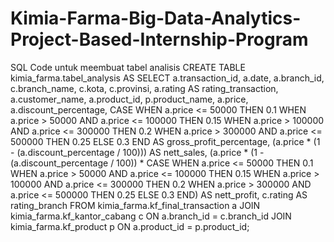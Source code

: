 # Kimia-Farma-Big-Data-Analytics-Project-Based-Internship-Program
SQL Code untuk meembuat tabel analisis
CREATE TABLE kimia_farma.tabel_analysis AS
SELECT
    a.transaction_id,
    a.date,
    a.branch_id,
    c.branch_name,
    c.kota,
    c.provinsi,
    a.rating AS rating_transaction,
    a.customer_name,
    a.product_id,
    p.product_name,
    a.price,
    a.discount_percentage,
    CASE 
        WHEN a.price <= 50000 THEN 0.1
        WHEN a.price > 50000 AND a.price <= 100000 THEN 0.15
        WHEN a.price > 100000 AND a.price <= 300000 THEN 0.2
        WHEN a.price > 300000 AND a.price <= 500000 THEN 0.25
        ELSE 0.3
    END AS gross_profit_percentage,
    (a.price * (1 - (a.discount_percentage / 100))) AS nett_sales,
    (a.price * (1 - (a.discount_percentage / 100)) * 
    CASE 
        WHEN a.price <= 50000 THEN 0.1
        WHEN a.price > 50000 AND a.price <= 100000 THEN 0.15
        WHEN a.price > 100000 AND a.price <= 300000 THEN 0.2
        WHEN a.price > 300000 AND a.price <= 500000 THEN 0.25
        ELSE 0.3
    END) AS nett_profit,
    c.rating AS rating_branch
FROM kimia_farma.kf_final_transaction a
JOIN kimia_farma.kf_kantor_cabang c ON a.branch_id = c.branch_id
JOIN kimia_farma.kf_product p ON a.product_id = p.product_id;
